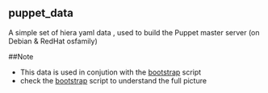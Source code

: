 ## puppet_data
A simple set of hiera yaml data , used to build the Puppet master server (on Debian & RedHat osfamily)

##Note
- This data is used in conjution with the [bootstrap](https://github.com/dvadgama/machine_build_scripts/tree/master/bootstrap) script
- check the [bootstrap](https://github.com/dvadgama/machine_build_scripts/tree/master/bootstrap) script to understand the full picture
